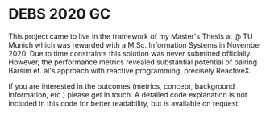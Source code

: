# DEBS 2020 GC
This project came to live in the framework of my Master's Thesis at @ TU Munich which was rewarded with a M.Sc. Information Systems in November 2020.
Due to time constraints this solution was never submitted officially. However, the performance metrics revealed substantial potential of pairing Barsim et. al's 
approach with reactive programming, precisely ReactiveX.

If you are interested in the outcomes (metrics, concept, background information, etc.) please get in touch.
A detailed code explanation is not included in this code for better readability, but is available on request.
